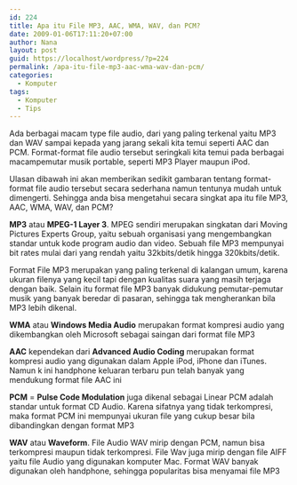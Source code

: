 ```yaml
---
id: 224
title: Apa itu File MP3, AAC, WMA, WAV, dan PCM?
date: 2009-01-06T17:11:20+07:00
author: Nana
layout: post
guid: https://localhost/wordpress/?p=224
permalink: /apa-itu-file-mp3-aac-wma-wav-dan-pcm/
categories:
  - Komputer
tags:
  - Komputer
  - Tips
---
```

Ada berbagai macam type file audio, dari yang paling terkenal yaitu MP3 dan WAV sampai kepada yang jarang sekali kita temui seperti AAC dan PCM. Format-format file audio tersebut seringkali kita temui pada berbagai macampemutar musik portable, seperti MP3 Player maupun iPod.

Ulasan dibawah ini akan memberikan sedikit gambaran tentang format-format file audio tersebut secara sederhana namun tentunya mudah untuk dimengerti. Sehingga anda bisa mengetahui secara singkat apa itu file MP3, AAC, WMA, WAV, dan PCM?

**MP3** atau **MPEG-1 Layer 3**. MPEG sendiri merupakan singkatan dari Moving Pictures Experts Group, yaitu sebuah organisasi yang mengembangkan standar untuk kode program audio dan video. Sebuah file MP3 mempunyai bit rates mulai dari yang rendah yaitu 32kbits/detik hingga 320kbits/detik.

Format File MP3 merupakan yang paling terkenal di kalangan umum, karena ukuran filenya yang kecil tapi dengan kualitas suara yang masih terjaga dengan baik. Selain itu format file MP3 banyak didukung pemutar-pemutar musik yang banyak beredar di pasaran, sehingga tak mengherankan bila MP3 lebih dikenal.

**WMA** atau **Windows Media Audio** merupakan format kompresi audio yang dikembangkan oleh Microsoft sebagai saingan dari format file MP3

**AAC** kependekan dari **Advanced Audio Coding** merupakan format kompresi audio yang digunakan dalam Apple iPod, iPhone dan iTunes. Namun k ini handphone keluaran terbaru pun telah banyak yang mendukung format file AAC ini

**PCM** = **Pulse Code Modulation** juga dikenal sebagai Linear PCM adalah standar untuk format CD Audio. Karena sifatnya yang tidak terkompresi, maka format PCM ini mempunyai ukuran file yang cukup besar bila dibandingkan dengan format MP3

**WAV** atau **Waveform**. File Audio WAV mirip dengan PCM, namun bisa terkompresi maupun tidak terkompresi. File Wav juga mirip dengan file AIFF yaitu file Audio yang digunakan komputer Mac. Format WAV banyak digunakan oleh handphone, sehingga popularitas bisa menyamai file MP3